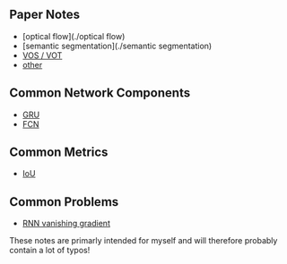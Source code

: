 ## **Paper Notes**

- [optical flow](./optical flow)
- [semantic segmentation](./semantic segmentation)
- [VOS / VOT](./VOS&VOT)
- [other]() 



## **Common Network Components**

- [GRU](https://github.com/hassony2/inria/wiki/detection-papers)
- [FCN](https://github.com/hassony2/inria/wiki/detection-papers)



## **Common Metrics**

- [IoU](https://github.com/hassony2/inria/wiki/detection-papers)



## **Common Problems**

- [RNN vanishing gradient](https://github.com/hassony2/inria/wiki/detection-papers)





These notes are primarly intended for myself and will therefore probably contain a lot of typos!


